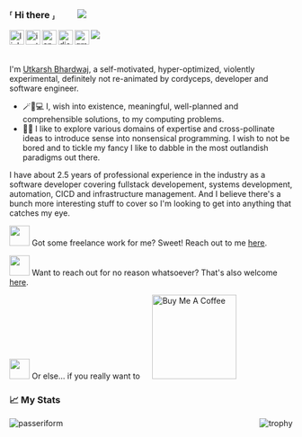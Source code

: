 ### ⸢ Hi there ⸥ &emsp;&emsp; <img src="https://media.giphy.com/media/DL16f8WL3mKOc/giphy.gif" />

<a href="https://www.linkedin.com/in/passeriform/">
  <img align="left" alt="linkedin" width="26px" src="https://camo.githubusercontent.com/c8a9c5b414cd812ad6a97a46c29af67239ddaeae08c41724ff7d945fb4c047e5/68747470733a2f2f6564656e742e6769746875622e696f2f537570657254696e7949636f6e732f696d616765732f7376672f6c696e6b6564696e2e737667" />
</a>
<a href="https://www.instagram.com/the_og_passeriform/">
  <img align="left" alt="instagram" width="26px" src="https://camo.githubusercontent.com/c9dacf0f25a1489fdbc6c0d2b41cda58b77fa210a13a886d6f99e027adfbd358/68747470733a2f2f6564656e742e6769746875622e696f2f537570657254696e7949636f6e732f696d616765732f7376672f696e7374616772616d2e737667" />
</a>
<a href="https://angel.co/u/passeriform/">
  <img align="left" alt="angellist" width="26px" src="https://camo.githubusercontent.com/682280402aa6fc3a1e7846dcbf74198ade53d0af9efd858421751e662dea55a8/68747470733a2f2f6564656e742e6769746875622e696f2f537570657254696e7949636f6e732f696d616765732f7376672f616e67656c6c6973742e737667" />
</a>
<a href="https://discordapp.com/users/425754505989193749">
  <img align="left" alt="discord" width="26px" src="https://camo.githubusercontent.com/79fcdc7c43f1a1d7c175827976ffee8177814a016fb1b9578ff70f1aef759578/68747470733a2f2f6564656e742e6769746875622e696f2f537570657254696e7949636f6e732f696d616765732f7376672f646973636f72642e737667" />
</a>
<a href="mailto:bhardwajutkarsh.ub@gmail.com">
  <img align="left" alt="gmail" width="26px" src="https://camo.githubusercontent.com/4a3dd8d10a27c272fd04b2ce8ed1a130606f95ea6a76b5e19ce8b642faa18c27/68747470733a2f2f6564656e742e6769746875622e696f2f537570657254696e7949636f6e732f696d616765732f7376672f676d61696c2e737667" />
</a>

![](https://visitor-badge.glitch.me/badge?page_id=passeriform.passeriform)

<br />

I'm [Utkarsh Bhardwaj](https://www.passeriform.com/about/utkarsh-bhardwaj), a self-motivated, hyper-optimized, violently experimental, definitely not re-animated by cordyceps, developer and software engineer.

- 🪄🌟💻 I, wish into existence, meaningful, well-planned and comprehensible solutions, to my computing problems.
- 🔭✨ I like to explore various domains of expertise and cross-pollinate ideas to introduce sense into nonsensical programming. I wish to not be bored and to tickle my fancy I like to dabble in the most outlandish paradigms out there.


I have about 2.5 years of professional experience in the industry as a software developer covering fullstack developement, systems development, automation, CICD and infrastructure management. And I believe there's a bunch more interesting stuff to cover so I'm looking to get into anything that catches my eye.

<img src="https://media.giphy.com/media/WFZvB7VIXBgiz3oDXE/giphy.gif" width="36" /> Got some freelance work for me? Sweet! Reach out to me [here](mailto:bhardwajutkarsh.ub@gmail.com).

<img src="https://media.giphy.com/media/26FlrxySR053aqbtu/giphy.gif" width="36" /> Want to reach out for no reason whatsoever? That's also welcome [here](mailto:bhardwajutkarsh.ub@gmail.com).

<img src="https://media.giphy.com/media/hSKc558Puuj3LIlAfc/giphy.gif" width="36" /> Or else... if you really want to &emsp; <a href="https://www.buymeacoffee.com/utkarshbhardwaj" target="_blank"><img src="https://cdn.buymeacoffee.com/buttons/v2/default-red.png" alt="Buy Me A Coffee" width="150" ></a>


### 📈 My Stats

<img src="https://github-readme-stats.vercel.app/api?username=passeriform&show_icons=true&theme=gotham" alt="passeriform" align="left"/>

<img src="https://github-profile-trophy.vercel.app/?username=passeriform&theme=radical&rank=-C&row=2&column=4" alt="trophy" align="right"/>

